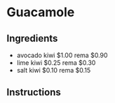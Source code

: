 # Guacamole
## Ingredients
* avocado kiwi $1.00 rema $0.90
* lime kiwi $0.25 rema $0.30
* salt kiwi $0.10 rema $0.15
## Instructions
